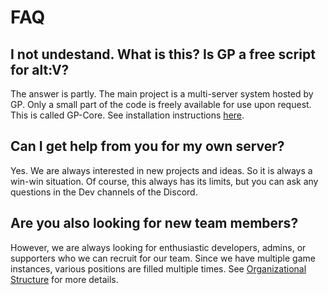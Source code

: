# FAQ

## I not undestand. What is this? Is GP a free script for alt:V?

The answer is partly. The main project is a multi-server system hosted by GP. Only a small part of the code is freely available for use upon request. This is called GP-Core. See installation instructions [here](/devs/coding/installation.md).

## Can I get help from you for my own server?

Yes. We are always interested in new projects and ideas. So it is always a win-win situation. Of course, this always has its limits, but you can ask any questions in the Dev channels of the Discord.

## Are you also looking for new team members?

However, we are always looking for enthusiastic developers, admins, or supporters who we can recruit for our team. 
Since we have multiple game instances, various positions are filled multiple times. See [Organizational Structure](/Orgchart.md) for more details.




